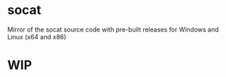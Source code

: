 # socat
Mirror of the socat source code with pre-built releases for Windows and Linux (x64 and x86)

# WIP
